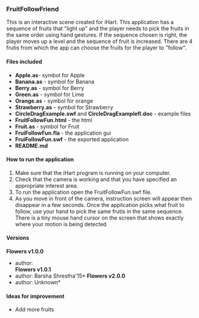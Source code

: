 ### FruitFollowFriend

This is an interactive scene created for iHart. This application has a sequence of fruits that "light up" and the player needs to pick the fruits in the same order using hand gestures. If the sequence chosen is right, the player moves up a level and the sequence of fruit is increased. There are 4 frutis from which the app can choose the fruits for the player to "follow". 


#### Files included
* __Apple.as__- symbol for Apple
* __Banana.as__ - symbol for Banana
* __Berry.as__ - symbol for Berry
* __Green.as__ - symbol for Lime
* __Orange.as__ - symbol for orange
* __Strawberry.as__ - symbol for Strawberry
* __CircleDragExample.swf__ and __CircleDragExamplefl.doc__ - example files
* __FruitFollowFun.html__ - the html
* __Fruit.as__ - symbol for Fruit
* __FruiFollowFun.fla__ - the application gui
* __FruiFollowFun.swf__ - the exported application
* __README.md__


#### How to run the application  
1. Make sure that the iHart program is running on your computer.
2. Check that the camera is working and that you have specified an appropriate interest area.
3. To run the application open the FruitFollowFun.swf file.
4. As you move in front of the camera, instruction screen will appear then disappear in a few seconds. Once the application picks what fruit to follow, use your hand to pick the same frutis in the same sequence. There is a tiny mouse hand cursor on the screen that shows exactly where your motion is being detected



#### Versions  
**Flowers v1.0.0**  
* author:   
**Flowers v1.0.1**   
* author: Barsha Shrestha'15*
**Flowers v2.0.0**   
* author: Unknown*  


#### Ideas for improvement
* Add more fruits
